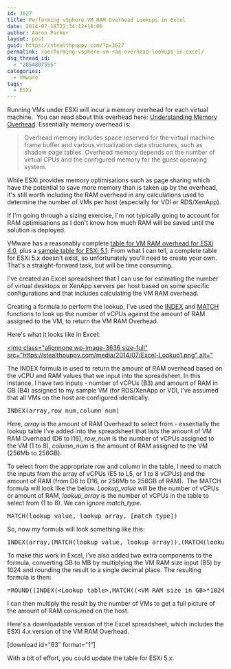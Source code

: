 ```yaml
---
id: 3627
title: Performing vSphere VM RAM Overhead Lookups in Excel
date: 2014-07-18T22:34:12+10:00
author: Aaron Parker
layout: post
guid: https://stealthpuppy.com/?p=3627
permalink: /performing-vsphere-vm-ram-overhead-lookups-in-excel/
dsq_thread_id:
  - "2854807555"
categories:
  - VMware
tags:
  - ESXi
---
```

Running VMs under ESXi will incur a memory overhead for each virtual machine.  You can read about this overhead here: [Understanding Memory Overhead](http://pubs.vmware.com/vsphere-51/index.jsp#com.vmware.vsphere.resmgmt.doc/GUID-4954A03F-E1F4-46C7-A3E7-947D30269E34.html). Essentially memory overhead is:

> Overhead memory includes space reserved for the virtual machine frame buffer and various virtualization data structures, such as shadow page tables. Overhead memory depends on the number of virtual CPUs and the configured memory for the guest operating system.

While ESXi provides memory optimisations such as page sharing which have the potential to save more memory than is taken up by the overhead, it's still worth including the RAM overhead in any calculations used to determine the number of VMs per host (especially for VDI or RDS/XenApp).

If I'm going through a sizing exercise, I'm not typically going to account for RAM optimisations as I don't know how much RAM will be saved until the solution is deployed.

VMware has a reasonably complete [table for VM RAM overhead for ESXi 4.0](http://pubs.vmware.com/vsp40_i/wwhelp/wwhimpl/common/html/wwhelp.htm#href=resmgmt/r_overhead_memory_on_virtual_machines.html#1_7_9_9_10_1&single=true), plus a [sample table for ESXi 5.1](http://pubs.vmware.com/vsphere-51/index.jsp#com.vmware.vsphere.resmgmt.doc/GUID-B42C72C1-F8D5-40DC-93D1-FB31849B1114.html). From what I can tell, a complete table for ESXi 5.x doesn't exist, so unfortunately you'll need to create your own. That's a straight-forward task, but will be time consuming.

I've created an Excel spreadsheet that I can use for estimating the number of virtual desktops or XenApp servers per host based on some specific configurations and that includes calculating the VM RAM overhead.

Creating a formula to perform the lookup, I've used the [INDEX](http://office.microsoft.com/en-au/excel-help/index-function-HP010069831.aspx) and [MATCH](http://office.microsoft.com/en-au/excel-help/match-function-HP010062414.aspx) functions to look up the number of vCPUs against the amount of RAM assigned to the VM, to return the VM RAM Overhead.

Here's what it looks like in Excel:

[<img class="alignnone wp-image-3636 size-full" src="https://stealthpuppy.com/media/2014/07/Excel-Lookup1.png" alt="]({{site.baseurl}}/media/2014/07/Excel-Lookup1.png)

The INDEX formula is used to return the amount of RAM overhead based on the vCPU and RAM values that we input into the spreadsheet. In this instance, I have two inputs - number of vCPUs (B3) and amount of RAM in GB (B4) assigned to my sample VM (for RDS/XenApp or VDI, I've assumed that all VMs on the host are configured identically.

<pre class="lang:ini decode:true" title="Using INDEX to select from an array">INDEX(array,row_num,column_num)</pre>

Here, _array_ is the amount of RAM Overhead to select from - essentially the lookup table I've added into the spreadsheet that lists the amount of VM RAM Overhead (D6 to I16), _row_num_ is the number of vCPUs assigned to the VM (1 to 8), _column_num_ is the amount of RAM assigned to the VM (256Mb to 256GB).

To select from the appropriate row and column in the table, I need to match the inputs from the array of vCPUs (E5 to L5, or 1 to 8 vCPUs) and the amount of RAM (from D6 to D16, or 256Mb to 256GB of RAM).  The MATCH formula will look like the below. _Lookup_value_ will be the number of vCPUs or amount of RAM, _lookup_array_ is the number of vCPUs in the table to select from (1 to 8). We can ignore _match_type_.

<pre class="lang:ini decode:true">MATCH(lookup_value, lookup_array, [match_type])</pre>

So, now my formula will look something like this:

<pre class="lang:ini decode:true ">INDEX(array,(MATCH(lookup_value, lookup_array)),(MATCH(lookup_value, lookup_array)))</pre>

To make this work in Excel, I've also added two extra components to the formula, converting GB to MB by multiplying the VM RAM size input (B5) by 1024 and rounding the result to a single decimal place. The resulting formula is then:

<pre class="lang:ini decode:true ">=ROUND((INDEX(&lt;Lookup table&gt;,MATCH((&lt;VM RAM size in GB&gt;*1024),&lt;VM RAM size column&gt;),MATCH(&lt;No. VM vCPUs,&lt;vCPUs Row&gt;))),1)</pre>

I can then multiply the result by the number of VMs to get a full picture of the amount of RAM consumed on the host.

Here's a downloadable version of the Excel spreadsheet, which includes the ESXi 4.x version of the VM RAM Overhead.

<p class="download">
  [download id="63&#8243; format="1&#8243;]
</p>

With a bit of effort, you could update the table for ESXi 5.x.